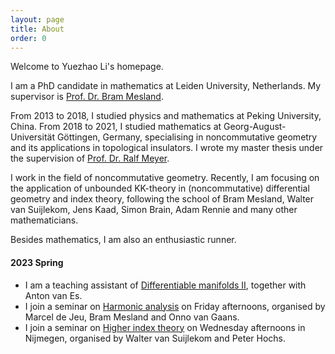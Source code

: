 ```yaml
---
layout: page
title: About
order: 0
---
```


Welcome to Yuezhao Li's homepage.

I am a PhD candidate in mathematics at Leiden University, Netherlands. My supervisor is [Prof. Dr. Bram Mesland](https://pub.math.leidenuniv.nl/~meslandb2/).

From 2013 to 2018, I studied physics and mathematics at Peking University, China. From 2018 to 2021, I studied mathematics at Georg-August-Universität Göttingen, Germany, specialising in noncommutative geometry and its applications in topological insulators. I wrote my master thesis under the supervision of [Prof. Dr. Ralf Meyer](https://www.uni-math.gwdg.de/rameyer/website/).

I work in the field of noncommutative geometry. Recently, I am focusing on the application of unbounded KK-theory in (noncommutative) differential geometry and index theory, following the school of Bram Mesland, Walter van Suijlekom, Jens Kaad, Simon Brain, Adam Rennie and many other mathematicians.

Besides mathematics, I am also an enthusiastic runner.

####  2023 Spring

- I am a teaching assistant of [Differentiable manifolds II](https://studiegids.universiteitleiden.nl/en/courses/115406/differentiable-manifolds-2-bm), together with Anton van Es. 
- I join a seminar on [Harmonic analysis](https://www.math.leidenuniv.nl/~jeumfede/fasem_2023.html) on Friday afternoons, organised by Marcel de Jeu, Bram Mesland and Onno van Gaans.
- I join a seminar on [Higher index theory](http://www.waltervansuijlekom.nl/research/ncgseminar/) on Wednesday afternoons in Nijmegen, organised by Walter van Suijlekom and Peter Hochs.